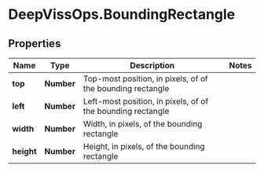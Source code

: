 # DeepVissOps.BoundingRectangle

## Properties

Name | Type | Description | Notes
------------ | ------------- | ------------- | -------------
**top** | **Number** | Top-most position, in pixels, of of the bounding rectangle | 
**left** | **Number** | Left-most position, in pixels, of of the bounding rectangle | 
**width** | **Number** | Width, in pixels, of the bounding rectangle | 
**height** | **Number** | Height, in pixels, of the bounding rectangle | 


